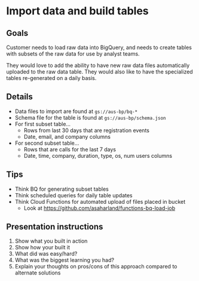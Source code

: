 # Import data and build tables 

## Goals

Customer needs to load raw data into BigQuery, and needs to create
tables with subsets of the raw data for use by analyst teams.

They would love to add the ability to have new raw data files
automatically uploaded to the raw data table. They would also like
to have the specialized tables re-generated on a daily basis.

## Details

- Data files to import are found at `gs://aus-bp/bq-*`
- Schema file for the table is found at `gs://aus-bp/schema.json`
- For first subset table...
    - Rows from last 30 days that are registration events
    - Date, email, and company columns
- For second subset table...
    - Rows that are calls for the last 7 days
    - Date, time, company, duration, type, os, num users columns

## Tips

- Think BQ for generating subset tables
- Think scheduled queries for daily table updates
- Think Cloud Functions for automated upload of files placed in bucket
    - Look at https://github.com/asaharland/functions-bq-load-job

## Presentation instructions

1. Show what you built in action
2. Show how your built it
3. What did was easy/hard?
4. What was the biggest learning you had?
5. Explain your thoughts on pros/cons of this approach compared to alternate solutions


